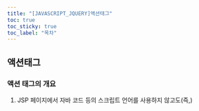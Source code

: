```yaml
---
title: "[JAVASCRIPT_JQUERY]액션태그"
toc: true
toc_sticky: true
toc_label: "목차"
---
```


## 액션태그

### 액션 태그의 개요

1. JSP 페이지에서 자바 코드 등의 스크립트 언어를 사용하지 않고도(즉,)